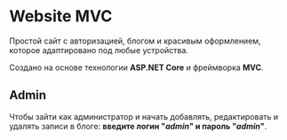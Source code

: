 # Website MVC

Простой сайт с авторизацией, блогом и красивым оформлением, которое адаптировано под любые устройства.

Создано на основе технологии **ASP.NET Core** и фреймворка **MVC**. 

## Admin

Чтобы зайти как администратор и начать добавлять, редактировать и удалять записи в блоге: **введите логин "*admin*" и пароль "*admin*"**.
